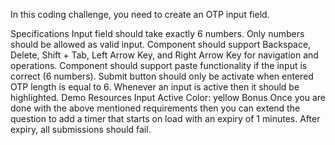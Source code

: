 In this coding challenge, you need to create an OTP input field.

Specifications
Input field should take exactly 6 numbers.
Only numbers should be allowed as valid input.
Component should support Backspace, Delete, Shift + Tab, Left Arrow Key, and Right Arrow Key for navigation and operations.
Component should support paste functionality if the input is correct (6 numbers).
Submit button should only be activate when entered OTP length is equal to 6.
Whenever an input is active then it should be highlighted.
Demo
Resources
Input Active Color: yellow
Bonus
Once you are done with the above mentioned requirements then you can extend the question to add a timer that starts on load with an expiry of 1 minutes. After expiry, all submissions should fail.